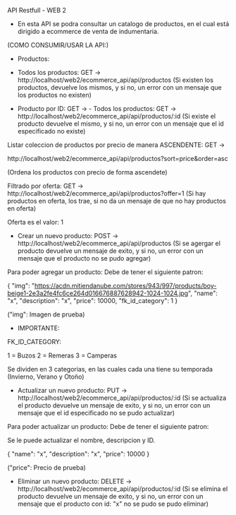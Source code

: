 API Restfull - WEB 2

- En esta API se podra consultar un catalogo de productos, en el cual está dirigido a ecommerce de venta de indumentaria. 

(COMO CONSUMIR/USAR LA API:)

- Productos:

- Todos los productos: GET -> http://localhost/web2/ecommerce_api/api/productos
(Si existen los productos, devuelve los mismos, y si no, un error con un mensaje que los productos no existen)

- Producto por ID: GET -> - Todos los productos: GET -> http://localhost/web2/ecommerce_api/api/productos/:id 
(Si existe el producto devuelve el mismo, y si no, un error con un mensaje que el id especificado no existe)

Listar coleccion de productos por precio de manera ASCENDENTE: GET -> 

http://localhost/web2/ecommerce_api/api/productos?sort=price&order=asc

(Ordena los productos con precio de forma ascendete)

 Filtrado por oferta: GET -> http://localhost/web2/ecommerce_api/api/productos?offer=1
(Si hay productos en oferta, los trae, si no da un mensaje de que no hay productos en oferta)

Oferta es el valor: 1 

- Crear un nuevo producto: POST -> http://localhost/web2/ecommerce_api/api/productos
(Si se agergar el producto devuelve un mensaje de exito, y si no, un error con un mensaje que el producto no se pudo agregar)

Para poder agregar un producto: Debe de tener el siguiente patron: 

{
"img": "https://acdn.mitiendanube.com/stores/943/997/products/boy-beige1-2e3a2fe4fc6ce264d016676887628942-1024-1024.jpg", 
"name": "x",
"description": "x",
"price": 10000,
"fk_id_category": 1
}

("img": Imagen de prueba)

- IMPORTANTE:

FK_ID_CATEGORY: 

1 = Buzos
2 = Remeras
3 = Camperas

Se dividen en 3 categorias, en las cuales cada una tiene su temporada (Invierno, Verano y Otoño) 

- Actualizar un nuevo producto: PUT -> http://localhost/web2/ecommerce_api/api/productos/:id
(Si se actualiza el producto devuelve un mensaje de exito, y si no, un error con un mensaje que el id especificado no se pudo actualizar)

Para poder actualizar un producto: Debe de tener el siguiente patron: 

Se le puede actualizar el nombre, descripcion y ID.

{
"name": "x",
"description": "x",
"price": 10000
}

("price": Precio de prueba)

- Eliminar un nuevo producto: DELETE -> http://localhost/web2/ecommerce_api/api/productos/:id
(Si se elimina el producto devuelve un mensaje de exito, y si no, un error con un mensaje que el producto con id: "x" no se pudo se pudo eliminar)


